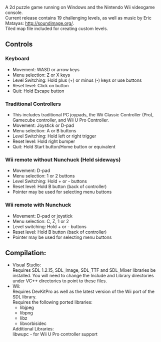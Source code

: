 A 2d puzzle game running on Windows and the Nintendo Wii videogame console. <br>
Current release contains 19 challenging levels, as well as music by Eric Matayas: http://soundimage.org/. <br>
Tiled map file included for creating custom levels.
<br>
<h2>Controls</h2>
<h3> Keyboard </h3>
<ul>
<li>Movement: WASD or arrow keys</li>
<li>Menu selection: Z or X keys</li>
<li>Level Switching: Hold plus (+) or minus (-) keys or use buttons</li>
<li>Reset level: Click on button</li>
<li>Quit: Hold Escape button</li>
</ul>
<h3> Traditional Controllers </h3>
<ul>
<li>This includes traditional PC joypads, the Wii Classic Controller (Pro), Gamecube controller, and Wii U Pro Controller.</li>
<li>Movement: Joystick or D-pad</li>
<li>Menu selection: A or B buttons</li>
<li>Level Switching: Hold left or right trigger</li>
<li>Reset level: Hold right bumper</li>
<li>Quit: Hold Start button/Home button or equivalent</li>
</ul>
<h3> Wii remote without Nunchuck (Held sideways)</h3>
<ul>
<li>Movement: D-pad</li>
<li>Menu selection: 1 or 2 buttons</li>
<li>Level Switching: Hold + or - buttons</li>
<li>Reset level: Hold B button (back of controller)</li>
<li>Pointer may be used for selecting menu buttons</li>
</ul>
<h3> Wii remote with Nunchuck </li></h3>
<ul>
<li>Movement: D-pad or joystick</li>
<li>Menu selection: C, Z, 1 or 2</li>
<li>Level switching: Hold + or - buttons</li>
<li>Reset level: Hold B button (back of controller)</li>
<li>Pointer may be used for selecting menu buttons</li>
</ul>
<h2>Compilation:</h2><ul>
<li>Visual Studio:<br>
	Requires SDL 1.2.15, SDL_Image, SDL_TTF and SDL_Mixer libraries be installed. You will need to change the Include and Library directories under VC++ directories to point to these files.</li>
<li> Wii:<br>
	Requires DevKitPro as well as the latest version of the Wii port of the SDL library.<br>
	Requires the following ported libraries:<br>
		<ul>
		<li>libjpeg</li>
		<li>libpng</li>
		<li>libz</li>
		<li>libvorbisidec<br>
		</ul>
	Additional Libraries:<br>
	libwupc - for Wii U Pro controller support<br>
</li>
</ul>
